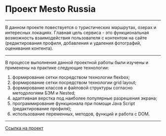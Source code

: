 # Проект Mesto Russia

----
В данном проекте повествуется о туристических маршрутах, озерах и интересных локациях. Главная цель сервиса - это функциональная возможность взаимодействия пользователя с контентом на сайте (редактирования профиля, добавления и удаления фотографий, оценивания контента).

----
В процессе выполнения данной проектной работы были изучены и применены на практике следующие технологии:

1. формирование сетки посредством технологии flexbox;
2. формирование сетки посредством технологии grid layout;
3. формирование классов и файловой структуры согласно методологиям БЭМ и Nested;
4. адаптивная верстка под наиболее популярные разрешения экрана;
5. программирование функционала при помощи Java Script (редактирование профиля);
6. использование переменных, методов, функций и работа с DOM.

----
[Ссылка на проект](https://alex-andreev-webme.github.io/mesto/ "Mesto Russia")